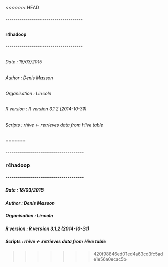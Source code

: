 <<<<<<< HEAD
###### --------------------------------------
####   r4hadoop
###### --------------------------------------
###### Date : 18/03/2015
###### Author : Denis Masson
###### Organisation : Lincoln
###### R version : R version 3.1.2 (2014-10-31)
###### Scripts : rhive <- retrieves data from Hive table
=======
##### --------------------------------------
###   r4hadoop
##### --------------------------------------
##### Date : 18/03/2015
##### Author : Denis Masson
##### Organisation : Lincoln
##### R version : R version 3.1.2 (2014-10-31)
##### Scripts : rhive <- retrieves data from Hive table
>>>>>>> 420f98846ed01ed4a63cd3fc5ade1e56a0ecac5b
